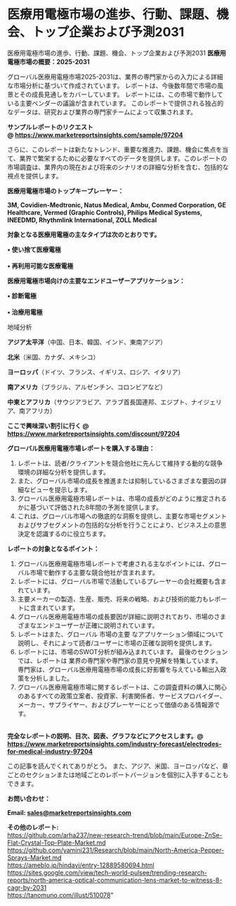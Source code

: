 # 医療用電極市場の進歩、行動、課題、機会、トップ企業および予測2031
医療用電極市場の進歩、行動、課題、機会、トップ企業および予測2031
<strong><b>医療用電極市場の概要：2025-2031</b></strong>

グローバル医療用電極市場2025-2031は、業界の専門家からの入力による詳細な市場分析に基づいて作成されています。 レポートは、今後数年間で市場の風景とその成長見通しをカバーしています。 レポートには、この市場で動作している主要ベンダーの議論が含まれています。 このレポートで提供される独占的なデータは、研究および業界の専門家チームによって収集されます。

<strong>サンプルレポートのリクエスト @ <a href=https://www.marketreportsinsights.com/sample/97204>https://www.marketreportsinsights.com/sample/97204</a></strong>

さらに、このレポートは新たなトレンド、重要な推進力、課題、機会に焦点を当て、業界で繁栄するために必要なすべてのデータを提供します。このレポートの市場調査は、業界内の現在および将来のシナリオの詳細な分析を含む、包括的な視点を提供します。

<strong>医療用電極市場のトップキープレーヤー：</strong>

<strong>3M, Covidien-Medtronic, Natus Medical, Ambu, Conmed Corporation, GE Healthcare, Vermed (Graphic Controls), Philips Medical Systems, INEEDMD, Rhythmlink International, ZOLL Medical</strong>

<strong><b>対象となる医療用電極の主なタイプは次のとおりです。</b></strong>

<strong>• 使い捨て医療電極<br><br>• 再利用可能な医療電極</strong>

<strong><b>医療用電極市場向けの主要なエンドユーザーアプリケーション：</b></strong>

<strong>• 診断電極<br><br>• 治療用電極</strong>

 地域分析

<strong><b>アジア太平洋</b></strong>（中国、日本、韓国、インド、東南アジア）

<strong><b>北米</b></strong>（米国、カナダ、メキシコ）

<strong><b>ヨーロッパ</b></strong>（ドイツ、フランス、イギリス、ロシア、イタリア）

<strong><b>南アメリカ</b></strong>（ブラジル、アルゼンチン、コロンビアなど）

<strong><b>中東とアフリカ</b></strong>（サウジアラビア、アラブ首長国連邦、エジプト、ナイジェリア、南アフリカ）

<strong>ここで興味深い割引に行く @ <a href=https://www.marketreportsinsights.com/discount/97204>https://www.marketreportsinsights.com/discount/97204</a></strong>

<strong><b>グローバル医療用電極市場レポートを購入する理由：</b></strong>
<ol>
  <li>レポートは、読者/クライアントを競合他社に先んじて維持する動的な競争環境の詳細な分析を提供します。</li>
  <li>また、グローバル市場の成長を推進または抑制しているさまざまな要因の詳細なビューを提示します。</li>
  <li>グローバル医療用電極市場レポートは、市場の成長がどのように推定されるかに基づいて評価された8年間の予測を提供します。</li>
  <li>これは、グローバル市場への徹底的な洞察を提供し、主要な市場セグメントおよびサブセグメントの包括的な分析を行うことにより、ビジネス上の意思決定を認識するのに役立ちます。</li>
</ol>
<strong><b>レポートの対象となるポイント：</b></strong>
<ol>
  <li>グローバル医療用電極市場レポートで考慮される主なポイントには、グローバル市場で動作する主要な競合他社が含まれます。</li>
  <li>レポートには、グローバル市場で活動しているプレーヤーの会社概要も含まれています。</li>
  <li>主要メーカーの製造、生産、販売、将来の戦略、および技術的能力もレポートに含まれています。</li>
  <li>グローバル医療用電極市場の成長要因が詳細に説明されており、市場のさまざまなエンドユーザーが正確に説明されています。</li>
  <li>レポートはまた、グローバル 市場の主要 なアプリケーション領域について説明し、それによって読者/ユーザーに市場の正確な説明を提供します。</li>
  <li>レポートには、市場のSWOT分析が組み込まれています。 最後のセクションでは、レポートは 業界の専門家や専門家の意見や見解を特集しています。 専門家は、グローバル医療用電極市場の成長に好影響を与えている輸出入政策を分析しました。</li>
  <li>グローバル医療用電極市場に関するレポートは、この調査資料の購入に関心のあるすべての政策立案者、投資家、利害関係者、サービスプロバイダー、メーカー、サプライヤー、およびプレーヤーにとって価値のある情報源です。</li>
</ol><br>
<strong>完全なレポートの説明、目次、図表、グラフなどにアクセスします。@ <a href=https://www.marketreportsinsights.com/industry-forecast/electrodes-for-medical-industry-97204>https://www.marketreportsinsights.com/industry-forecast/electrodes-for-medical-industry-97204</a></strong>

この記事を読んでくれてありがとう。 また、アジア、米国、ヨーロッパなど、章ごとのセクションまたは地域ごとのレポートバージョンを個別に入手することもできます。

<strong><b>お問い合わせ：</b></strong>

<strong>Email: </strong><a href=mailto:sales@marketreportsinsights.com><strong>sales@marketreportsinsights.com</strong></a>

<strong>その他のレポート:</strong>
<br>
<a href=https://github.com/arha237/new-research-trend/blob/main/Europe-ZnSe-Flat-Crystal-Top-Plate-Market.md>https://github.com/arha237/new-research-trend/blob/main/Europe-ZnSe-Flat-Crystal-Top-Plate-Market.md</a>
<br>
<a href=https://github.com/yamini231/Research/blob/main/North-America-Pepper-Sprays-Market.md>https://github.com/yamini231/Research/blob/main/North-America-Pepper-Sprays-Market.md</a>
<br>
<a href=https://ameblo.jp/hindavi/entry-12889580694.html>https://ameblo.jp/hindavi/entry-12889580694.html</a>
<br>
<a href=https://sites.google.com/view/tech-world-pulsee/trending-research-reports/north-america-optical-communication-lens-market-to-witness-8-cagr-by-2031>https://sites.google.com/view/tech-world-pulsee/trending-research-reports/north-america-optical-communication-lens-market-to-witness-8-cagr-by-2031</a>
<br>
<a href=https://tanomuno.com/illust/510078>https://tanomuno.com/illust/510078</a>"
